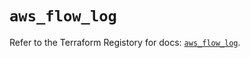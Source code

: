 # `aws_flow_log`

Refer to the Terraform Registory for docs: [`aws_flow_log`](https://registry.terraform.io/providers/hashicorp/aws/5.13.1/docs/resources/flow_log).
